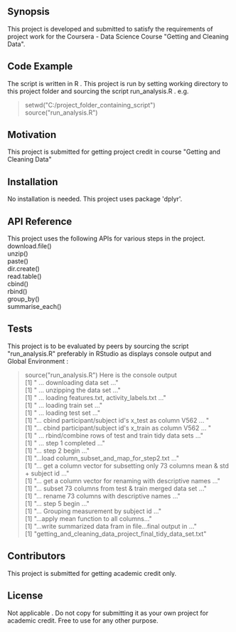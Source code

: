 ## Synopsis

This project is  developed and submitted to satisfy the requirements of project work for the Coursera - Data  Science Course  "Getting and Cleaning Data". 

## Code Example

The script is written in R . This project is run by setting working directory to this project folder and sourcing the script run_analysis.R . 
e.g. <br>
> setwd("C:/project_folder_containing_script")<br>
>source("run_analysis.R")<br>

## Motivation

This project is submitted for getting project credit in course "Getting and Cleaning Data"

## Installation

No installation is needed. This project uses package 'dplyr'.

## API Reference

This project uses the following APIs for various steps in the project.
download.file()<br>
unzip()<br>
paste()<br>
dir.create()<br>
read.table()<br>
cbind()<br>
rbind()<br>
group_by()<br>
summarise_each()<br>

## Tests

This project is to be evaluated by peers by sourcing the script  "run_analysis.R" preferably in RStudio as displays  console output and Global Environment :
>source("run_analysis.R")
Here is the console output<br>
[1] " ... downloading data set ..."<br>
[1] " ... unzipping the data  set ..."<br>
[1] " ... loading features.txt, activity_labels.txt ..."<br>
[1] " ... loading train set ..."<br>
[1] " ... loading test set ..."<br>
[1] "... cbind participant/subject id's x_test as column V562 ... "<br>
[1] "... cbind participant/subject id's x_train as column V562 ...  "<br>
[1] " ... rbind/combine rows of  test and train tidy data sets ..."<br>
[1] " ... step 1 completed ..."<br>
[1] "... step 2 begin ..."<br>
[1] "...load column_subset_and_map_for_step2.txt ..."<br>
[1] "... get a column vector for subsetting only 73 columns mean & std + subject id ..."<br>
[1] "... get a column vector for renaming with descriptive names ..."<br>
[1] "... subset 73 columns from  test & train merged data set ..."<br>
[1] "... rename 73 columns with descriptive names ..."<br>
[1] "... step 5 begin ..."<br>
[1] "... Grouping measurement by subject id ..."<br>
[1] "...apply mean function to all columns..."<br>
[1] "...write summarized data fram in file...final output in ..."<br>
[1] "getting_and_cleaning_data_project_final_tidy_data_set.txt"<br>
## Contributors
This project is submitted for getting academic credit only. 


## License

Not applicable .  Do not copy for submitting it as your own project for academic credit. Free to use for any other purpose.


